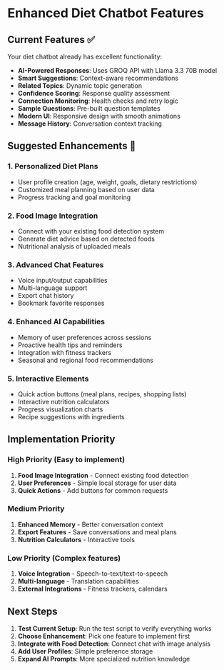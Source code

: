 # Enhanced Diet Chatbot Features

## Current Features ✅
Your diet chatbot already has excellent functionality:

- **AI-Powered Responses**: Uses GROQ API with Llama 3.3 70B model
- **Smart Suggestions**: Context-aware recommendations
- **Related Topics**: Dynamic topic generation
- **Confidence Scoring**: Response quality assessment
- **Connection Monitoring**: Health checks and retry logic
- **Sample Questions**: Pre-built question templates
- **Modern UI**: Responsive design with smooth animations
- **Message History**: Conversation context tracking

## Suggested Enhancements 🚀

### 1. Personalized Diet Plans
- User profile creation (age, weight, goals, dietary restrictions)
- Customized meal planning based on user data
- Progress tracking and goal monitoring

### 2. Food Image Integration
- Connect with your existing food detection system
- Generate diet advice based on detected foods
- Nutritional analysis of uploaded meals

### 3. Advanced Chat Features
- Voice input/output capabilities
- Multi-language support
- Export chat history
- Bookmark favorite responses

### 4. Enhanced AI Capabilities
- Memory of user preferences across sessions
- Proactive health tips and reminders
- Integration with fitness trackers
- Seasonal and regional food recommendations

### 5. Interactive Elements
- Quick action buttons (meal plans, recipes, shopping lists)
- Interactive nutrition calculators
- Progress visualization charts
- Recipe suggestions with ingredients

## Implementation Priority

### High Priority (Easy to implement)
1. **Food Image Integration** - Connect existing food detection
2. **User Preferences** - Simple local storage for user data
3. **Quick Actions** - Add buttons for common requests

### Medium Priority
1. **Enhanced Memory** - Better conversation context
2. **Export Features** - Save conversations and meal plans
3. **Nutrition Calculators** - Interactive tools

### Low Priority (Complex features)
1. **Voice Integration** - Speech-to-text/text-to-speech
2. **Multi-language** - Translation capabilities
3. **External Integrations** - Fitness trackers, calendars

## Next Steps

1. **Test Current Setup**: Run the test script to verify everything works
2. **Choose Enhancement**: Pick one feature to implement first
3. **Integrate with Food Detection**: Connect chat with image analysis
4. **Add User Profiles**: Simple preference storage
5. **Expand AI Prompts**: More specialized nutrition knowledge